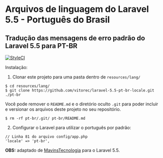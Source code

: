 # Arquivos de linguagem do Laravel 5.5 - Português do Brasil

## Tradução das mensagens de erro padrão do Laravel 5.5 para PT-BR

[![StyleCI](https://github.styleci.io/repos/140715198/shield?branch=master)](https://github.styleci.io/analyses/qy339G)

Instalação:

1. Clonar este projeto para uma pasta dentro de `resources/lang/`
  ```
  $ cd resources/lang/
  $ git clone https://github.com/vitorec/laravel-5.5-pt-br-locale.git ./pt-br
  ```
  
Você pode remover o `README.md` e o diretório oculto `.git` para poder incluir
e versionar os arquivos deste projeto no seu repositório.

  ```
  $ rm -rf pt-br/.git/ pt-br/README.md
  ```
  
2. Configurar o Laravel para utilizar o português por padrão:

  ```
  // Linha 81 do arquivo config/app.php
  'locale' => 'pt-br',
  ```

**OBS:** adaptado de [MavinsTecnologia](https://github.com/MavinsTecnologia/laravel-5.4-pt-br-locale) para o Laravel 5.5.
